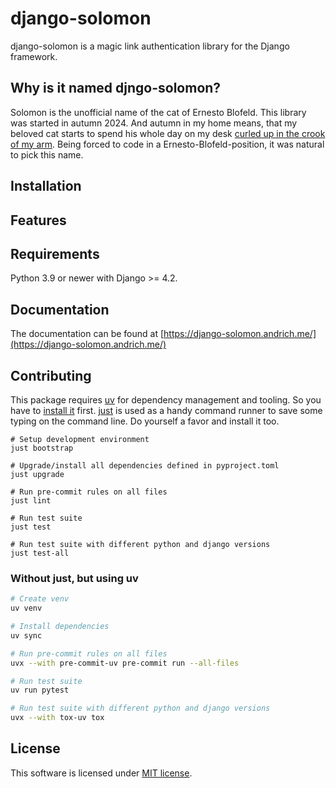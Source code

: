 # django-solomon

django-solomon is a magic link authentication library for the Django framework.

## Why is it named djngo-solomon?

Solomon is the unofficial name of the cat of Ernesto Blofeld. This library was started in autumn 2024. And autumn in my home means, that my beloved cat starts to spend his whole day on my desk [curled up in the crook of my arm](https://social.tchncs.de/@oliverandrich/113214196404673039). Being forced to code in a Ernesto-Blofeld-position, it was natural to pick this name.

## Installation

## Features

## Requirements

Python 3.9 or newer with Django >= 4.2.

## Documentation

The documentation can be found at [https://django-solomon.andrich.me/](https://django-solomon.andrich.me/)

## Contributing

This package requires [uv](https://docs.astral.sh/uv/) for dependency management and tooling. So you have to [install it](https://docs.astral.sh/uv/getting-started/installation/) first. [just](https://github.com/casey/just) is used as a handy command runner to save some typing on the command line. Do yourself a favor and install it too.

```shell
# Setup development environment
just bootstrap

# Upgrade/install all dependencies defined in pyproject.toml
just upgrade

# Run pre-commit rules on all files
just lint

# Run test suite
just test

# Run test suite with different python and django versions
just test-all
```

### Without just, but using uv

```bash
# Create venv
uv venv

# Install dependencies
uv sync

# Run pre-commit rules on all files
uvx --with pre-commit-uv pre-commit run --all-files

# Run test suite
uv run pytest

# Run test suite with different python and django versions
uvx --with tox-uv tox
```

## License

This software is licensed under [MIT license](https://github.com/oliverandrich/django-tailwind-cli/blob/main/LICENSE).
